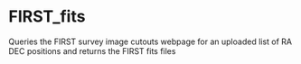 FIRST_fits
==========

Queries the FIRST survey image cutouts webpage for an uploaded list of RA DEC positions and returns the FIRST fits files
